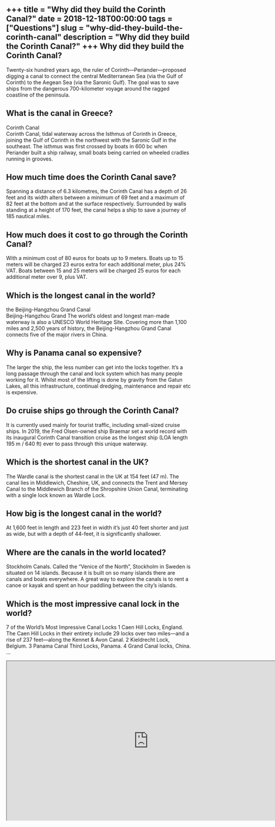 +++
title = "Why did they build the Corinth Canal?"
date = 2018-12-18T00:00:00
tags = ["Questions"]
slug = "why-did-they-build-the-corinth-canal"
description = "Why did they build the Corinth Canal?"
+++
Why did they build the Corinth Canal?
-------------------------------------

Twenty-six hundred years ago, the ruler of Corinth—Periander—proposed digging a canal to connect the central Mediterranean Sea (via the Gulf of Corinth) to the Aegean Sea (via the Saronic Gulf). The goal was to save ships from the dangerous 700-kilometer voyage around the ragged coastline of the peninsula.

What is the canal in Greece?
----------------------------

Corinth Canal  
Corinth Canal, tidal waterway across the Isthmus of Corinth in Greece, joining the Gulf of Corinth in the northwest with the Saronic Gulf in the southeast. The isthmus was first crossed by boats in 600 bc when Periander built a ship railway, small boats being carried on wheeled cradles running in grooves.

How much time does the Corinth Canal save?
------------------------------------------

Spanning a distance of 6.3 kilometres, the Corinth Canal has a depth of 26 feet and its width alters between a minimum of 69 feet and a maximum of 82 feet at the bottom and at the surface respectively. Surrounded by walls standing at a height of 170 feet, the canal helps a ship to save a journey of 185 nautical miles.

How much does it cost to go through the Corinth Canal?
------------------------------------------------------

With a minimum cost of 80 euros for boats up to 9 meters. Boats up to 15 meters will be charged 23 euros extra for each additional meter, plus 24% VAT. Boats between 15 and 25 meters will be charged 25 euros for each additional meter over 9, plus VAT.

Which is the longest canal in the world?
----------------------------------------

the Beijing-Hangzhou Grand Canal  
Beijing-Hangzhou Grand The world’s oldest and longest man-made waterway is also a UNESCO World Heritage Site. Covering more than 1,100 miles and 2,500 years of history, the Beijing-Hangzhou Grand Canal connects five of the major rivers in China.

Why is Panama canal so expensive?
---------------------------------

The larger the ship, the less number can get into the locks together. It’s a long passage through the canal and lock system which has many people working for it. Whilst most of the lifting is done by gravity from the Gatun Lakes, all this infrastructure, continual dredging, maintenance and repair etc is expensive.

Do cruise ships go through the Corinth Canal?
---------------------------------------------

It is currently used mainly for tourist traffic, including small-sized cruise ships. In 2019, the Fred Olsen-owned ship Braemar set a world record with its inaugural Corinth Canal transition cruise as the longest ship (LOA length 195 m / 640 ft) ever to pass through this unique waterway.

Which is the shortest canal in the UK?
--------------------------------------

The Wardle canal is the shortest canal in the UK at 154 feet (47 m). The canal lies in Middlewich, Cheshire, UK, and connects the Trent and Mersey Canal to the Middlewich Branch of the Shropshire Union Canal, terminating with a single lock known as Wardle Lock.

How big is the longest canal in the world?
------------------------------------------

At 1,600 feet in length and 223 feet in width it’s just 40 feet shorter and just as wide, but with a depth of 44-feet, it is significantly shallower.

Where are the canals in the world located?
------------------------------------------

Stockholm Canals. Called the “Venice of the North”, Stockholm in Sweden is situated on 14 islands. Because it is built on so many islands there are canals and boats everywhere. A great way to explore the canals is to rent a canoe or kayak and spent an hour paddling between the city’s islands.

Which is the most impressive canal lock in the world?
-----------------------------------------------------

7 of the World’s Most Impressive Canal Locks 1 Caen Hill Locks, England. The Caen Hill Locks in their entirety include 29 locks over two miles—and a rise of 237 feet—along the Kennet &amp; Avon Canal. 2 Kieldrecht Lock, Belgium. 3 Panama Canal Third Locks, Panama. 4 Grand Canal locks, China. …

<iframe allow="accelerometer; autoplay; clipboard-write; encrypted-media; gyroscope; picture-in-picture" allowfullscreen="" class="__youtube_prefs__  epyt-is-override  no-lazyload" data-no-lazy="1" data-origheight="433" data-origwidth="770" data-skipgform_ajax_framebjll="" height="433" id="_ytid_38632" loading="lazy" src="https://www.youtube.com/embed/IE3SmBs-riU?enablejsapi=1&autoplay=0&cc_load_policy=0&cc_lang_pref=&iv_load_policy=1&loop=0&modestbranding=0&rel=1&fs=1&playsinline=0&autohide=2&theme=dark&color=red&controls=1&" title="YouTube player" width="770"></iframe>